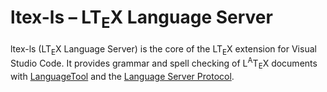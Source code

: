 # ltex-ls – LT<sub>E</sub>X Language Server

ltex-ls (LT<sub>E</sub>X Language Server) is the core of the LT<sub>E</sub>X extension for Visual Studio Code. It provides grammar and spell checking of L<sup>A</sup>T<sub>E</sub>X documents with [LanguageTool](https://languagetool.org/) and the [Language Server Protocol](https://github.com/Microsoft/language-server-protocol).
